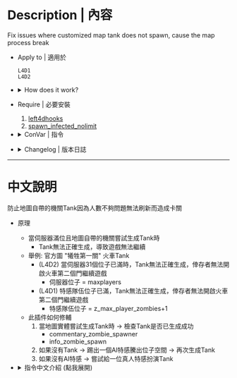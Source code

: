 # Description | 內容
Fix issues where customized map tank does not spawn, cause the map process break 

* Apply to | 適用於
	```
	L4D1
	L4D2
	```

* <details><summary>How does it work?</summary>

	* When map tried to spawn custom tank and server slots are full
		* Tank do not spawn correctly, it will break the map process and game stuck
	* For example: Official Map "The Sacrifice stage 1" train tank
		* (L4D2) If all 31 server slots are occupied, the tank won't spawn, and survivors can't open the second train door to continue game
			* server slots = maxplayers
		* (L4D1) If all infecte team slots are occupied, the tank won't spawn, and survivors can't open the second train door to continue game
			* infecte team slot = z_max_player_zombies+1
	* Here is how the plugin fixed
		1. When map entity tried to spawn trank -> check if tank spawns successfully
			* commentary_zombie_spawner
			* info_zombie_spawn
		2. If the tank not exist -> kick a fake infected bot to release the slot -> spawn tank again
		3. If there is no fake infected bot -> try to give real infected player a tank
</details>

* Require | 必要安裝
	1. [left4dhooks](https://forums.alliedmods.net/showthread.php?t=321696)
	2. [spawn_infected_nolimit](https://github.com/fbef0102/L4D1_2-Plugins/tree/master/spawn_infected_nolimit)

* <details><summary>ConVar | 指令</summary>

	* cfg/sourcemod/l4d2_maptankfix.cfg
		```php
		// 0=Plugin off, 1=Plugin on.
		l4d2_maptankfix_enable "1"
		```
</details>

* <details><summary>Changelog | 版本日誌</summary>

	* v1.5 (2025-2-13)
	* v1.4 (2025-2-9)
	* v1.3 (2025-2-7)
		* Fixed error
		* Support L4D1
		* Update gamedata

	* v1.2 (2024-12-30)
		* Improve code
		* Find real infected player and give tank

	* v1.1
		* [Original Plugin by 洛琪 central_lq](https://forums.alliedmods.net/showthread.php?t=349834)
</details>

- - - -
# 中文說明
防止地圖自帶的機關Tank因為人數不夠問題​​無法刷新而造成卡關

* 原理
	* 當伺服器滿位且地圖自帶的機關嘗試生成Tank時
		* Tank無法正確生成，導致遊戲無法繼續
	* 舉例: 官方圖 "犧牲第一關" 火車Tank
		* (L4D2) 當伺服器31個位子已滿時，Tank無法正確生成，倖存者無法開啟火車第二個門繼續遊戲
			* 伺服器位子 = maxplayers
		* (L4D1) 特感隊伍位子已滿，Tank無法正確生成，倖存者無法開啟火車第二個門繼續遊戲
			* 特感隊伍位子 = z_max_player_zombies+1
	* 此插件如何修輔
		1. 當地圖實體嘗試生成Tank時 -> 檢查Tank是否已生成成功
			* commentary_zombie_spawner
			* info_zombie_spawn
		2. 如果沒有Tank -> 踢出一個AI特感騰出位子空間 -> 再次生成Tank
		3. 如果沒有AI特感 -> 嘗試給一位真人特感扮演Tank

* <details><summary>指令中文介紹 (點我展開)</summary>

	* cfg/sourcemod/l4d2_maptankfix.cfg
		```php
		// 是否开启tank修复. 1=开启，0=关闭.
		l4d2_maptankfix_enable "1"
		```
</details>
